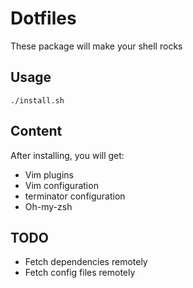 Dotfiles
========

These package will make your shell rocks

Usage
-----

`./install.sh`

Content
-------
 After installing, you will get:

  * Vim plugins
  * Vim configuration
  * terminator configuration
  * Oh-my-zsh

TODO
----
 * Fetch dependencies remotely
 * Fetch config files remotely




